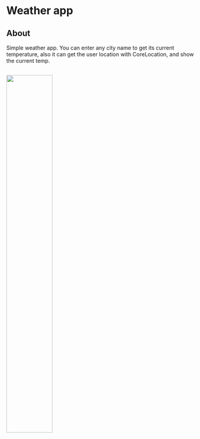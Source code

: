 # Weather app

## About

Simple weather app. You can enter any city name to get its current temperature, also it can get the user location with CoreLocation, and show the current temp.

## 

<img src="https://github.com/HamiHash/Clima/assets/112081963/71060ade-4fa5-4d45-9dd8-f095ce768abe" width="49%" height="49%">
